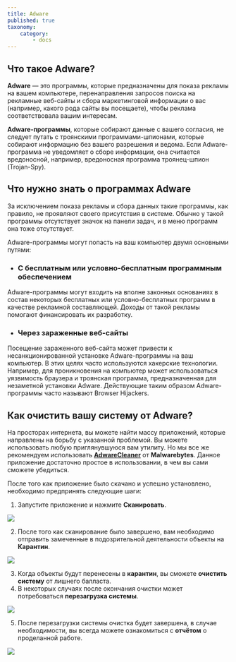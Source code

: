 ```yaml
---
title: Adware
published: true
taxonomy:
    category:
        - docs
---
```

## Что такое Adware?
**Adware** — это программы, которые предназначены для показа рекламы на вашем компьютере, перенаправления запросов поиска на рекламные веб-сайты и сбора маркетинговой информации о вас (например, какого рода сайты вы посещаете), чтобы реклама соответствовала вашим интересам.

**Adware-программы**, которые собирают данные с вашего согласия, не следует путать с троянскими программами-шпионами, которые собирают информацию без вашего разрешения и ведома. Если Adware-программа не уведомляет о сборе информации, она считается вредоносной, например, вредоносная программа троянец-шпион (Trojan-Spy).

## Что нужно знать о программах Adware
За исключением показа рекламы и сбора данных такие программы, как правило, не проявляют своего присутствия в системе. Обычно у такой программы отсутствует значок на панели задач, и в меню программ она тоже отсутствует.

Adware-программы могут попасть на ваш компьютер двумя основными путями:

- ### С бесплатным или условно-бесплатным программным обеспечением
Adware-программы могут входить на вполне законных основаниях в состав некоторых бесплатных или условно-бесплатных программ в качестве рекламной составляющей. Доходы от такой рекламы помогают финансировать их разработку.

- ### Через зараженные веб-сайты
Посещение зараженного веб-сайта может привести к несанкционированной установке Adware-программы на ваш компьютер. В этих целях часто используются хакерские технологии. Например, для проникновения на компьютер может использоваться уязвимость браузера и троянская программа, предназначенная для незаметной установки Adware. Действующие таким образом Adware-программы часто называют Browser Hijackers.

## Как очистить вашу систему от Adware?

На просторах интернета, вы можете найти массу приложений, которые направлены на борьбу с указанной проблемой. Вы можете использовать любую приглянувшуюся вам утилиту. Но мы все же рекомендуем использовать **[AdwareCleaner](https://downloads.malwarebytes.com/file/adwcleaner)** от **Malwarebytes**. Данное приложение достаточно простое в использовании, в чем вы сами сможете убедиться.

После того как приложение было скачано и успешно установлено, необходимо предпринять следующие шаги:

1) Запустите приложение и нажмите **Сканировать**.

<img src="https://cdn.adguard.com/public/Adguard/kb/newscreenshots/Ru/Windows7.1/adwareru.png" />

2) После того как сканирование было завершено, вам необходимо отправить замеченные в подозрительной деятельности объекты на **Карантин**.

<img src="https://cdn.adguard.com/public/Adguard/kb/newscreenshots/Ru/Windows7.1/adware2ru.png" />

3) Когда объекты будут перенесены в **карантин**, вы сможете **очистить систему** от лишнего балласта.
4) В некоторых случаях после окончания очистки может потребоваться **перезагрузка системы**.

<img src="https://cdn.adguard.com/public/Adguard/kb/newscreenshots/Ru/Windows7.1/adware3.png" />

5) После перезагрузки системы очистка будет завершена, в случае необходимости, вы всегда можете ознакомиться с **отчётом** о проделанной работе.

<img src="https://cdn.adguard.com/public/Adguard/kb/newscreenshots/Ru/Windows7.1/adware4.png" />